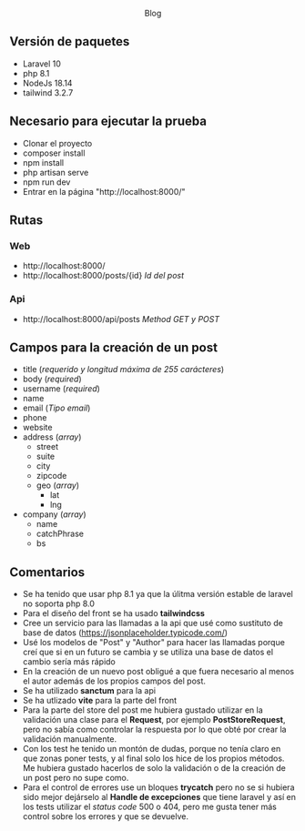 <p align="center">Blog</p>

## Versión de paquetes
- Laravel 10
- php 8.1
- NodeJs 18.14
- tailwind 3.2.7

## Necesario para ejecutar la prueba
- Clonar el proyecto
- composer install
- npm install
- php artisan serve
- npm run dev
- Entrar en la página "http://localhost:8000/"

## Rutas
### Web
- http://localhost:8000/
- http://localhost:8000/posts/{id} *Id del post*
### Api
- http://localhost:8000/api/posts *Method GET y POST*


## Campos para la creación de un post
- title (*requerido y longitud máxima de 255 carácteres*)
- body (*required*)
- username (*required*)
- name
- email (*Tipo email*)
- phone
- website
- address (*array*)
  - street
  - suite
  - city
  - zipcode
  - geo (*array*)
    - lat
    - lng
- company (*array*)
  - name
  - catchPhrase
  - bs

## Comentarios
- Se ha tenido que usar php 8.1 ya que la úlitma versión estable de laravel no soporta php 8.0
- Para el diseño del front se ha usado **tailwindcss**
- Cree un servicio para las llamadas a la api que usé como sustituto de base de datos (https://jsonplaceholder.typicode.com/)
- Usé los modelos de "Post" y "Author" para hacer las llamadas porque creí que si en un futuro se cambia y se utiliza una base de datos el cambio sería más rápido
- En la creación de un nuevo post obligué a que fuera necesario al menos el autor además de los propios campos del post.
- Se ha utilizado **sanctum** para la api
- Se ha utlizado **vite** para la parte del front
- Para la parte del store del post me hubiera gustado utilizar en la validación una clase para el **Request**, por ejemplo **PostStoreRequest**, pero no sabía como controlar la respuesta por lo que obté por crear la validación manualmente.
- Con los test he tenido un montón de dudas, porque no tenía claro en que zonas poner tests, y al final solo los hice de los propios métodos. Me hubiera gustado hacerlos de solo la validación o de la creación de un post pero no supe como.
- Para el control de errores use un bloques **trycatch** pero no se si hubiera sido mejor dejárselo al **Handle de excepciones** que tiene laravel y así en los tests utilizar el *status code* 500 o 404, pero me gusta tener más control sobre los errores y que se devuelve.